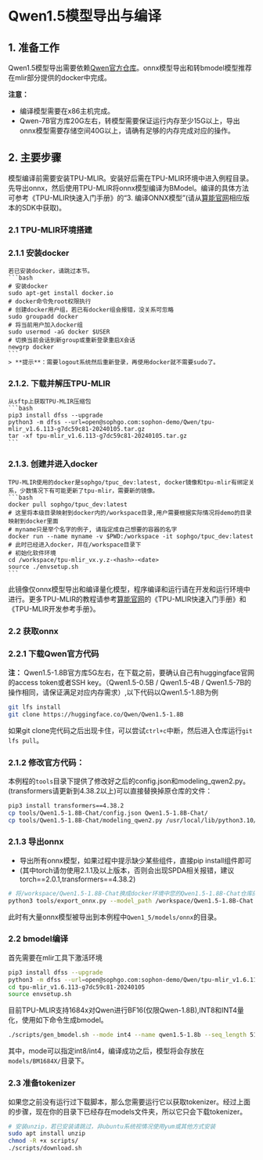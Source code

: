 # Qwen1.5模型导出与编译

## 1. 准备工作

Qwen1.5模型导出需要依赖[Qwen官方仓库](https://huggingface.co/Qwen)。onnx模型导出和转bmodel模型推荐在mlir部分提供的docker中完成。

**注意：** 

- 编译模型需要在x86主机完成。
- Qwen-7B官方库20G左右，转模型需要保证运行内存至少15G以上，导出onnx模型需要存储空间40G以上，请确有足够的内存完成对应的操作。

## 2. 主要步骤

模型编译前需要安装TPU-MLIR。安装好后需在TPU-MLIR环境中进入例程目录。先导出onnx，然后使用TPU-MLIR将onnx模型编译为BModel。编译的具体方法可参考《TPU-MLIR快速入门手册》的“3. 编译ONNX模型”(请从[算能官网](https://developer.sophgo.com/site/index/material/31/all.html)相应版本的SDK中获取)。

### 2.1 TPU-MLIR环境搭建

### 2.1.1 安装docker

    若已安装docker，请跳过本节。
    ```bash
    # 安装docker
    sudo apt-get install docker.io
    # docker命令免root权限执行
    # 创建docker用户组，若已有docker组会报错，没关系可忽略
    sudo groupadd docker
    # 将当前用户加入docker组
    sudo usermod -aG docker $USER
    # 切换当前会话到新group或重新登录重启X会话
    newgrp docker​ 
    ```
    > **提示**：需要logout系统然后重新登录，再使用docker就不需要sudo了。

### 2.1.2. 下载并解压TPU-MLIR

    从sftp上获取TPU-MLIR压缩包
    ```bash
    pip3 install dfss --upgrade
    python3 -m dfss --url=open@sophgo.com:sophon-demo/Qwen/tpu-mlir_v1.6.113-g7dc59c81-20240105.tar.gz 
    tar -xf tpu-mlir_v1.6.113-g7dc59c81-20240105.tar.gz 
    ```

### 2.1.3. 创建并进入docker

    TPU-MLIR使用的docker是sophgo/tpuc_dev:latest, docker镜像和tpu-mlir有绑定关系，少数情况下有可能更新了tpu-mlir，需要新的镜像。
    ```bash
    docker pull sophgo/tpuc_dev:latest
    # 这里将本级目录映射到docker内的/workspace目录,用户需要根据实际情况将demo的目录映射到docker里面
    # myname只是举个名字的例子, 请指定成自己想要的容器的名字
    docker run --name myname -v $PWD:/workspace -it sophgo/tpuc_dev:latest
    # 此时已经进入docker，并在/workspace目录下
    # 初始化软件环境
    cd /workspace/tpu-mlir_vx.y.z-<hash>-<date>
    source ./envsetup.sh
    ```
此镜像仅onnx模型导出和编译量化模型，程序编译和运行请在开发和运行环境中进行。更多TPU-MLIR的教程请参考[算能官网](https://developer.sophgo.com/site/index/material/31/all.html)的《TPU-MLIR快速入门手册》和《TPU-MLIR开发参考手册》。

### 2.2 获取onnx

### 2.2.1 下载Qwen官方代码

**注：** Qwen1.5-1.8B官方库5G左右，在下载之前，要确认自己有huggingface官网的access token或者SSH key。（Qwen1.5-0.5B / Qwen1.5-4B / Qwen1.5-7B的操作相同，请保证满足对应内存需求）,以下代码以Qwen1.5-1.8B为例

```bash
git lfs install
git clone https://huggingface.co/Qwen/Qwen1.5-1.8B
```
如果git clone完代码之后出现卡住，可以尝试`ctrl+c`中断，然后进入仓库运行`git lfs pull`。


### 2.1.2 修改官方代码：
本例程的`tools`目录下提供了修改好之后的config.json和modeling_qwen2.py。(transformers请更新到4.38.2以上)可以直接替换掉原仓库的文件：

```bash
pip3 install transformers==4.38.2
cp tools/Qwen1.5-1.8B-Chat/config.json Qwen1.5-1.8B-Chat/
cp tools/Qwen1.5-1.8B-Chat/modeling_qwen2.py /usr/local/lib/python3.10/dist-packages/transformers/models/qwen2/
```


### 2.1.3 导出onnx

- 导出所有onnx模型，如果过程中提示缺少某些组件，直接pip install组件即可
- (其中torch请勿使用2.1.1及以上版本，否则会出现SPDA相关报错，建议torch==2.0.1,transformers==4.38.2)

```bash
# 将/workspace/Qwen1.5-1.8B-Chat换成docker环境中您的Qwen1.5-1.8B-Chat仓库的路径
python3 tools/export_onnx.py --model_path /workspace/Qwen1.5-1.8B-Chat --seq_length your_sequence_length
```
此时有大量onnx模型被导出到本例程中`Qwen1_5/models/onnx`的目录。

### 2.2 bmodel编译
首先需要在mlir工具下激活环境
```bash
pip3 install dfss --upgrade
python3 -m dfss --url=open@sophgo.com:sophon-demo/Qwen/tpu-mlir_v1.6.113-g7dc59c81-20240105.tar.gz 
cd tpu-mlir_v1.6.113-g7dc59c81-20240105
source envsetup.sh
```
目前TPU-MLIR支持1684x对Qwen进行BF16(仅限Qwen-1.8B),INT8和INT4量化，使用如下命令生成bmodel。

```bash
./scripts/gen_bmodel.sh --mode int4 --name qwen1.5-1.8b --seq_length 512
```

其中，mode可以指定int8/int4，编译成功之后，模型将会存放在`models/BM1684X/`目录下。

### 2.3 准备tokenizer

如果您之前没有运行过下载脚本，那么您需要运行它以获取tokenizer。经过上面的步骤，现在你的目录下已经存在models文件夹，所以它只会下载tokenizer。
```bash
# 安装unzip，若已安装请跳过，非ubuntu系统视情况使用yum或其他方式安装
sudo apt install unzip
chmod -R +x scripts/
./scripts/download.sh
```